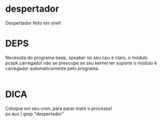 # despertador
Despertador feito em shell

# DEPS
Necessita do programa beep, speaker no seu cpu e claro, o módulo<br>
pcspk carregado! não se preocupe se seu kernel ter suporte o módulo é<br>
carregador automaticamente pelo programa.<br>
<br>
# DICA
Coloque em seu cron, para parar mate o processo!<br>
ps aux | grep "despertador"<br>
